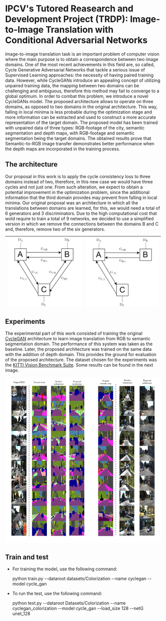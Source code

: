 # IPCV's Tutored Reasearch and Development Project (TRDP): Image-to-Image Translation with Conditional Adversarial Networks

Image-to-image translation task is an important problem of computer vision where the main purpose is to obtain a correspondence between two image domains. One of the most recent achievements in this field are, so called, Cycle Generative Adversarial Networks that tackle a serious issue of Supervised Learning approaches: the necessity of having paired training data. However, while CycleGANs introduce an appealing concept of utilizing unpaired training data, the mapping between two domains can be challenging and ambiguous, therefore this method may fail to converge to a global optimum. In order to combat this problem, we introduce a novel CycleGANs model. The proposed architecture allows to operate on three domains, as opposed to two  domains in the original architecture. This way, falling in local minima is less probable during the optimization stage and more information can be extracted and used to construct a more accurate representation of the target domain. The proposed model has been trained with unpaired data of three types: RGB-footage of the city, semantic segmentation and depth maps, with RGB-footage and semantic segmentation being the target domains. The obtained results prove that Semantic-to-RGB image transfer demonstrates better performance when the depth maps are incorporated in the training process.

## The architecture
Our proposal in this work is to apply the cycle consistency loss to three domains instead of two, therefore, in this new case we would have three cycles and not just one. From such alteration, we expect to obtain a potential improvement in the optimization problem, since the additional information that the third domain provides may prevent from falling in local minima.
Our original proposal was an architecture in which all the translations between domains are learned, for this, we would need a total of 6 generators and 3 discriminators. Due to the high computational cost that wold require to train a total of 9 networks, we decided to use a simplified version in which we remove the connections between the domains B and C and, therefore, remove two of the six generators. 


|![Original proposed architecture with all the connections between the three domains](https://github.com/superkirill/CycleGAN/blob/master/tricycleGAN_full.png?raw=true)  |  ![enter image description here](https://github.com/superkirill/CycleGAN/blob/master/tricycleGAN_simplified.png?raw=true)|
|--|--|
## Experiments
The experimental part of this work consisted of training the original [CycleGAN](https://github.com/junyanz/pytorch-CycleGAN-and-pix2pix) architecture to learn image translation from RGB to semantic segmentation domain. The performance of this system was taken as the baseline. Later, the proposed architecture was trained on the same data with the addition of depth domain. This provides the ground for evaluation of the proposed architecture. The dataset chosen for the experiments was the  [KITTI Vision Benchmark Suite](http://www.cvlibs.net/datasets/kitti/). Some results can be found in the next image. 

![enter image description here](https://github.com/superkirill/CycleGAN/blob/master/comparison.jpg?raw=true)
 ## Train and test
-   For training the model, use the following command:

    python train.py --dataroot datasets/Colorization --name cyclegan --model cycle_gan

-   To run the test, use the following command:

    python test.py --dataroot Datasets/Colorization --name cyclegan_colorization --model cycle_gan --load_size 128 --netG unet_128
